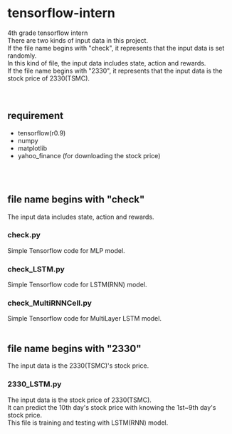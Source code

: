 # tensorflow-intern
4th grade tensorflow intern <br>
There are two kinds of input data in this project. <br>
If the file name begins with "check", it represents that the input data is set randomly. <br>
In this kind of file, the input data includes state, action and rewards. <br>
If the file name begins with "2330", it represents that the input data is the stock price of 2330(TSMC). <br>
<br>
<br>
## requirement
* tensorflow(r0.9)
* numpy
* matplotlib
* yahoo_finance (for downloading the stock price)
<br>
<br>

## file name begins with "check"
The input data includes state, action and rewards.
### check.py
Simple Tensorflow code for MLP model.
### check_LSTM.py
Simple Tensorflow code for LSTM(RNN) model.
### check_MultiRNNCell.py
Simple Tensorflow code for MultiLayer LSTM model.
<br>
<br>

## file name begins with "2330"
The input data is the 2330(TSMC)'s stock price.
### 2330_LSTM.py
The input data is the stock price of 2330(TSMC). <br>
It can predict the 10th day's stock price with knowing the 1st~9th day's stock price. <br>
This file is training and testing with LSTM(RNN) model.
<br>
<br>

